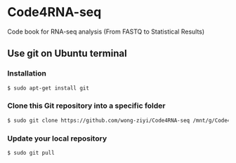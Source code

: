 # Code4RNA-seq
Code book for RNA-seq analysis (From FASTQ to Statistical Results)
## Use git on Ubuntu terminal
### Installation
```bash
$ sudo apt-get install git
```
### Clone this Git repository into a specific folder
```bash
$ sudo git clone https://github.com/wong-ziyi/Code4RNA-seq /mnt/g/Code4RNA-seq
```
### Update your local repository
```bash
$ sudo git pull
```
